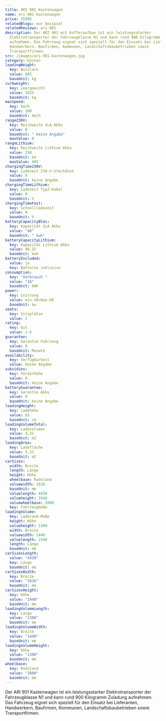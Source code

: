 ```yaml
---
title: ARI 901 Kastenwagen
name: ari-901-kastenwagen
price: 35995
relatedBlogs: nur beispiel
relatedReviews: ari-901
description: Der ARI 901 mit Kofferaufbau ist ein leistungsstarker
  Elektrotransporter der Fahrzeugklasse N1 und kann rund 900 Kilogramm Zuladung
  aufnehmen. Das Fahrzeug eignet sich speziell für den Einsatz bei Lieferanten,
  Handwerkern, Baufirmen, Kommunen, Landschaftsbaubetrieben sowie
  Transportfirmen.
src: /images/ari-901-kastenwagen.jpg
category: Kasten
loadingWeight:
  key: Nutzlast
  value: 885
  baseUnit: kg
curbweight:
  key: Leergewicht
  value: 1625
  baseUnit: kg
maxSpeed:
  key: km/h
  value: 100
  baseUnit: km/h
range230V:
  key: Reichweite SLA Akku
  value: 0
  baseUnit: " keine Angabe"
  maxValue: 0
rangeLithium:
  key: Reichweite Lithium Akku
  value: 250
  baseUnit: km
  maxValue: 495
chargingTime230V:
  key: Ladezeit 230-V-Steckdose
  value: 0
  baseUnit: keine Angabe
chargingTimeLithium:
  key: Ladezeit Typ2-Kabel
  value: 8
  baseUnit: h
chargingTimeFast:
  key: Schnellladezeit
  value: 4
  baseUnit: h
batteryCapacityBlei:
  key: Kapazität SLA Akku
  value: "40"
  baseUnit: " kwh"
batteryCapacityLithium:
  key: Kapazität Lithium Akku
  value: 40,32
  baseUnit: kwh
batteryIncluded:
  value: ja
  key: Batterie inklusive
consumption:
  key: "Verbrauch "
  value: "16"
  baseUnit: kWh
power:
  key: Leistung
  value: min-30/max-60
  baseUnit: kw
seats:
  key: Sitzplätze
  value: 2
rating:
  key: Gut
  value: 3.6
guarantee:
  key: Garantie Fahrzeug
  value: 6
  baseUnit: Monate
availability:
  key: Verfügbarkeit
  value: keine Angabe
subsidies:
  key: Förderhöhe
  value: 0
  baseUnit: keine Angabe
batteryGuarantee:
  key: Garantie Akku
  value: 0
  baseUnit: keine Angabe
loadingHeight:
  key: Ladehöhe
  value: 65
  baseUnit: cm
loadingVolumeTotal:
  key: Ladevolumen
  value: 4,31
  baseUnit: m3
loadingArea:
  key: Ladefläche
  value: 3,31
  baseUnit: m2
carSizes:
  width: Breite
  length: Länge
  height: Höhe
  wheelbase: Radstand
  valuewidth: 1626
  baseUnit: mm
  valuelength: 4430
  valueheight: 1940
  valuewheelbase: 2800
  key: Fahrzeugmaße
loadingVolume:
  key: Laderaum-Maße
  height: Höhe
  valueheight: 1300
  width: Breite
  valuewidth: 1440
  valuelength: 2300
  length: Länge
  baseUnit: mm
carSizesLength:
  value: "4430"
  key: Länge
  baseUnit: mm
carSizesWidth:
  key: Breite
  value: "1626"
  baseUnit: mm
carSizesHeight:
  key: Höhe
  value: "1940"
  baseUnit: mm
loadingVolumeLength:
  key: Länge
  value: "2300"
  baseUnit: mm
loadingVolumeWidth:
  key: Breite
  value: "1440"
  baseUnit: mm
loadingVolumeHeight:
  key: Höhe
  value: "1300"
  baseUnit: mm
wheelbase:
  key: Radstand
  value: "2800"
  baseUnit: mm
---
```


Der ARI 901 Kastenwagen ist ein leistungsstarker Elektrotransporter der Fahrzeugklasse N1 und kann rund 900 Kilogramm Zuladung aufnehmen. Das Fahrzeug eignet sich speziell für den Einsatz bei Lieferanten, Handwerkern, Baufirmen, Kommunen, Landschaftsbaubetrieben sowie Transportfirmen.

